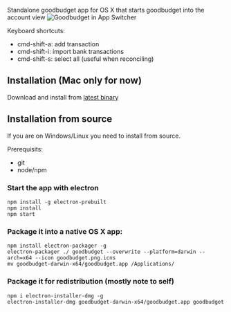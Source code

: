 Standalone goodbudget app for OS X that starts goodbudget into the account view ![Goodbudget in App Switcher](https://goo.gl/qPdvCO)

Keyboard shortcuts:

- cmd-shift-a: add transaction
- cmd-shift-i: import bank transactions
- cmd-shift-s: select all (useful when reconciling)

## Installation (Mac only for now)

Download and install from [latest binary](https://github.com/philippkeller/goodbudget-electron/releases/latest)

## Installation from source

If you are on Windows/Linux you need to install from source. 

Prerequisits:

- git
- node/npm

### Start the app with electron

```
npm install -g electron-prebuilt
npm install
npm start
```

### Package it into a native OS X app:

```
npm install electron-packager -g
electron-packager ./ goodbudget --overwrite --platform=darwin --arch=x64 --icon goodbudget.png.icns
mv goodbudget-darwin-x64/goodbudget.app /Applications/
```

### Package it for redistribution (mostly note to self)

```
npm i electron-installer-dmg -g
electron-installer-dmg goodbudget-darwin-x64/goodbudget.app goodbudget
```
